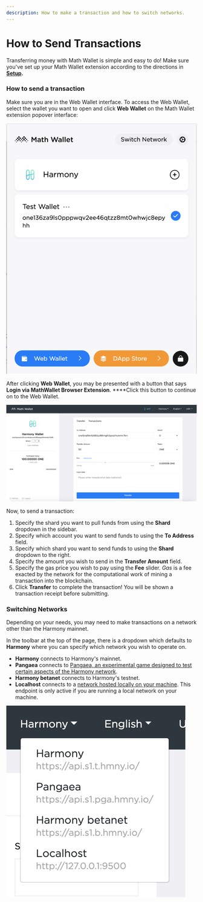 ```yaml
---
description: How to make a transaction and how to switch networks.
---
```


# How to Send Transactions

Transferring money with Math Wallet is simple and easy to do! Make sure you've set up your Math Wallet extension according to the directions in [**Setup**](setup.md)**.**

### How to send a transaction

Make sure you are in the Web Wallet interface. To access the Web Wallet, select the wallet you want to open and click **Web Wallet** on the Math Wallet extension popover interface:

![Clicking &quot;Web Wallet&quot; opens &quot;Test Wallet&quot; in a new tab](../../../.gitbook/assets/screen-shot-2019-09-18-at-2.33.41-pm.png)

After clicking **Web Wallet**, you may be presented with a button that says **Login via MathWallet Browser Extension**. ****Click this button to continue on to the Web Wallet.

![Example of a cross-shard transaction from Shard 1 to Shard 0](../../../.gitbook/assets/screen-shot-2019-09-17-at-5.07.06-pm%20%281%29.png)

Now, to send a transaction:

1. Specify the shard you want to pull funds from using the **Shard** dropdown in the sidebar.
2. Specify which account you want to send funds to using the **To Address** field.
3. Specify which shard you want to send funds to using the **Shard** dropdown to the right.
4. Specify the amount you wish to send in the **Transfer Amount** field.
5. Specify the gas price you wish to pay using the **Fee** slider. _Gas_ is a fee exacted by the network for the computational work of mining a transaction into the blockchain.
6. Click **Transfer** to complete the transaction! You will be shown a transaction receipt before submitting.

### Switching Networks

Depending on your needs, you may need to make transactions on a network other than the Harmony mainnet.

In the toolbar at the top of the page, there is a dropdown which defaults to **Harmony** where you can specify which network you wish to operate on.

* **Harmony** connects to Harmony's mainnet.
* **Pangaea** connects to [Pangaea, an experimental game designed to test certain aspects of the Harmony network](https://docs.harmony.one/pangaea/).
* **Harmony betanet** connects to Harmony's testnet.
* **Localhost** connects to a [network hosted locally on your machine](https://github.com/harmony-one/harmony/). This endpoint is only active if you are running a local network on your machine.

![](../../../.gitbook/assets/screen-shot-2019-09-18-at-10.45.00-am.png)



